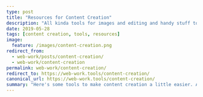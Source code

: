 ```yaml
---
type: post
title: "Resources for Content Creation"
description: "All kinda tools for images and editing and handy stuff to assist with content creation."
date: 2019-05-28
tags: [content creation, tools, resources]
image:
  feature: /images/content-creation.png
redirect_from:
  - web-work/posts/content-creation/
  - web-work/content-creation
permalink: web-work/content-creation/
redirect_to: https://web-work.tools/content-creation/
canonical_url: https://web-work.tools/content-creation/
summary: "Here's some tools to make content creation a little easier. As per usual, this list will grow and become more organized over time."
---
```

